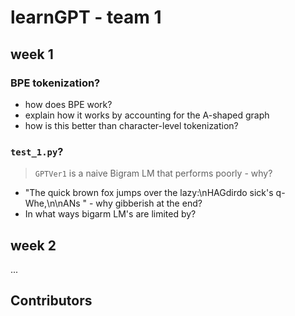 # learnGPT - team 1

## week 1

### BPE tokenization?

- how does BPE work?
- explain how it works by accounting for the A-shaped graph
- how is this better than character-level tokenization?

### `test_1.py`?

>  `GPTVer1` is a naive Bigram LM that performs poorly - why?

- "The quick brown fox jumps over the lazy:\nHAGdirdo sick's q-Whe,\n\nANs " - why gibberish at the end?
- In what ways bigarm LM's are limited by?

## week 2

...

## Contributors



